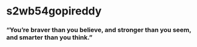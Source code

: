 # s2wb54gopireddy
### “You’re braver than you believe, and stronger than you seem, and smarter than you think.”
